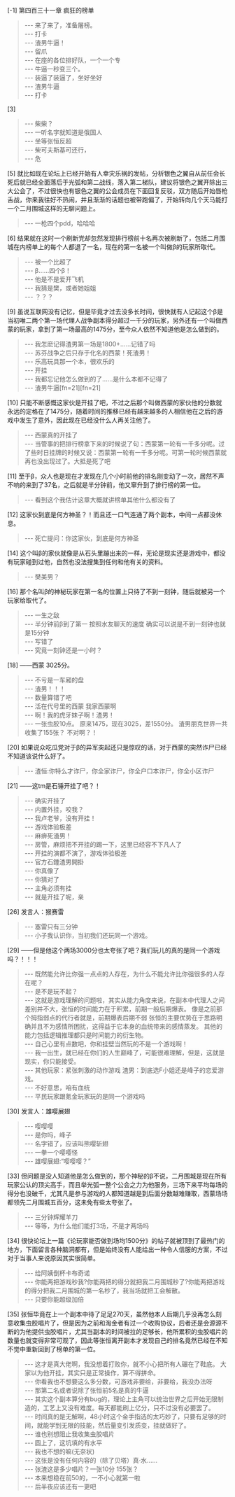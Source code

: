
[-1] 第四百三十一章 疯狂的榜单
>--- 来了来了，准备屠榜。<br>
>--- 打卡<br>
>--- 渣男牛逼！<br>
>--- 留爪<br>
>--- 在座的各位排好队，一个一个专<br>
>--- 牛逼一秒变三个。<br>
>--- 装逼了装逼了，坐好坐好<br>
>--- 渣男牛逼<br>
>--- 打卡<br>

[3] 
>--- 柴柴？<br>
>--- 一听名字就知道是俄国人<br>
>--- 坐等张恒反超<br>
>--- 柴可夫斯基可还行，<br>
>--- 危<br>

[5] 就比如现在论坛上已经开始有人幸灾乐祸的发帖，分析银色之翼自从前任会长死后就已经全面落后于光弧和第二战线，落入第二梯队，建议将银色之翼开除出三大公会了，不过很快也有银色之翼的公会成员在下面回复反驳，双方随后开始唇枪舌战，你来我往好不热闹，并且渐渐的话题也被带跑偏了，开始转向几个天马能打一个二月围城这样的无聊问题上。
>--- 一枪四个pdd，哈哈哈<br>

[6] 结果就在这时一个刷新党却忽然发现排行榜前十名再次被刷新了，包括二月围城在内榜单上的每个人都退了一名，现在的第一名被一个叫做β的玩家所取代。
>--- 被一个比超了<br>
>--- β……四个β！<br>
>--- 他是不是爱开飞机<br>
>--- 我猜是樊，或者她姐姐<br>
>--- ？？？<br>

[9] 虽说互联网没有记忆，但是毕竟才过去没多长时间，很快就有人记起这个β是当初唯二两个第一场代理人战争副本得分超过一千分的玩家，另外还有一个叫做西蒙的玩家，拿到了第一场最高的1475分，至今众人依然不知道他是怎么做到的。
>--- 我怎麽记得渣男第一场是1800+……记错了吗<br>
>--- 苏芬战争之后只存于化名的西蒙！死渣男！<br>
>--- 乐高玩具那一个本，很欢乐的<br>
>--- 开挂<br>
>--- 我都忘记他怎么做到的了……是什么本都不记得了<br>
>--- 渣男牛逼[fn=21][fn=21]<br>

[10] 只能不断感慨这家伙是开挂了吧，不过之后那个叫做西蒙的家伙他的分数就永远的定格在了1475分，随着时间的推移已经有越来越多的人相信他在之后的游戏中发生了意外，因此现在已经没什么人再关注他了。
>--- 西蒙真的开挂了<br>
>--- 当管事的把排行榜拿下来的时候说了句：西蒙第一轮有一千多分呢。过了些时日挂牌的时候又说：西蒙第一轮有一千多分呢。可第一轮时候西蒙就再也没出现过了。大抵是死了吧<br>

[11] 至于β，众人也是现在才发现在几个小时前他的排名刚变动了一次，居然不声不响的来到了37名，之后就是半分钟前，他又窜升到了排行榜的第一位。
>--- 看到这个我估计这章大概就讲榜单其他什么都没有了<br>

[12] 这家伙到底是何方神圣？！而且还一口气连通了两个副本，中间一点都没休息。
>--- 死亡提问：你这家伙，到底是何方神圣<br>

[14] 这个叫β的家伙就像是从石头里蹦出来的一样，无论是现实还是游戏中，都没有玩家碰到过他，自然也没法搜集到任何和他有关的资料。
>--- 樊美男？<br>

[16] 那个名叫β的神秘玩家在第一名的位置上只待了不到一刻钟，随后就被另一个玩家给取代了。
>--- 一生之敌<br>
>--- 半分钟前β到了第一  按照水友聊天的速度  确实可以说是不到一刻钟也就是15分钟<br>
>--- 写错了<br>
>--- 究竟一刻钟还是一小时？<br>

[18] ——西蒙 3025分。
>--- 不亏是一车厢的盘<br>
>--- 渣男！！！<br>
>--- 数量算错了吧<br>
>--- 活在代号里的西蒙   我家西蒙啊<br>
>--- 啊！我的虎牙妹子啊！渣男！<br>
>--- 一张虫胶10点。
原来1475，现在3025，差1550分。
渣男朋克世界一共收集了155张？
不对啊？！<br>

[20] 如果说众吃瓜党对于β的异军突起还只是惊叹的话，对于西蒙的突然诈尸已经不知道该说什么好了。
>--- 渣恒:你特么才诈尸，你全家诈尸，你全户口本诈尸，你全小区诈尸<br>

[21] ——这tm是石锤开挂了吧？！
>--- 确实开挂了<br>
>--- 内置外挂，咬我？<br>
>--- 我卢老爷，没有开挂！<br>
>--- 游戏体验极差<br>
>--- 麻痹死渣男！<br>
>--- 房管，麻烦把不开挂的踢一下，这里已经容不下凡人了<br>
>--- 开挂的演都不演了，游戏体验极差<br>
>--- 官方石錘渣男開掛<br>
>--- 你真像了<br>
>--- 你猜对了<br>
>--- 主角必须有挂<br>
>--- 就是开挂了呢，亲<br>

[26] 发言人：猴赛雷
>--- 塞雷只有三分钟<br>
>--- 小子我认识你，当初我们还玩同一个游戏。<br>

[29] ——但是他这个两场3000分也太夸张了吧？我们玩儿的真的是同一个游戏吗？！！！
>--- 既然能允许比你强一点点的人存在，为什么不能允许比你强很多的人存在呢？<br>
>--- 是不是玩不起？<br>
>--- 这就是游戏理解的问题啦，其实从能力角度来说，在副本中代理人之间差别并不大，张恒的时间能力在于积累，前期一般后期爆表。
像是之前那个拇指弱点的代行者就是，前期爆表后期不弱
张恒的主要优势在于思路明确并且不为感情所困扰，这得益于它本身的血统带来的感情蒸发。
其他的能力包括逻辑推理都只是时间能力的衍生物。<br>
>--- 自己心里有点数吧，你和挂壁当然玩的不是一个游戏啊！<br>
>--- 我一出生，就已经在你们的人生巅峰了，可能很难理解，但是，这就是现实，你只能接受。<br>
>--- 其他玩家：紧张刺激的动作游戏
渣男：到底选F小姐还是峰子的恋爱游戏。<br>
>--- 不好意思，咱有血统<br>
>--- 平民玩家跟氪金玩家玩的是同一个游戏吗<br>

[30] 发言人：雄嘤展翅
>--- 嘤嘤嘤<br>
>--- 是你吗，峰子<br>
>--- 名字错了，应该叫熊嘤斩翅<br>
>--- 一拳一个嘤嘤怪<br>
>--- 雄嘤展翅:“嘤嘤嘤？”<br>

[33] 但问题是没人知道他是怎么做到的，那个神秘的β不说，二月围城是现在所有玩家公认的顶尖高手，而且举光弧一整个公会之力为他服务，三场下来平均每场的得分也没破千，尤其凡是参与游戏的人都知道越是到后面分数越难赚取，西蒙场场都领先二月围城五百分，这未免有些太夸张了。
>--- 三分钟辉耀羊刀<br>
>--- 等等，为什么他们能打3场，不是才两场吗<br>

[34] 很快论坛上一篇《论玩家能否做到场均1500分》的帖子就被顶到了最热门的地方，下面留言各种脑洞都有，但是始终没有人能给出一种令人信服的方案，不过对于当事人来说原因其实很简单。
>--- 给阿姨倒杯卡布奇诺<br>
>--- 你能两把游戏秒我?你能两把的得分就把我二月围城秒了?你能两把游戏的得分把我二月围城的第一名秒了，我当场就把工会解散。<br>
>--- 只要你能超级加倍<br>

[35] 张恒毕竟在上一个副本中待了足足270天，虽然他本人后期几乎没再怎么刻意收集虫胶唱片了，但是因为之前和淘金者有过一个收购协议，后者还是会源源不断的为他提供虫胶唱片，尤其当副本的时间被拉的足够长，他所累积的虫胶唱片的数量也就变得非常可观了，因此等张恒离开副本才发现自己的排名竟然已经在不知不觉中重新回到了榜单的第一位。
>--- 这才是真大佬啊，我没想着打败你，就不小心把所有人碾在了鞋底。
大家以为他开挂，其实只是正常操作，算不得拼命。<br>
>--- 你看我也不想要这么多分数，可游戏非要给，非要给，我没办法呀<br>
>--- 那第二名或者说除了张恒前5名是真的牛逼<br>
>--- 其实这个副本算分有bug的，理论上主角可以统治世界之后开始无限制造的，工艺上又没有难度。每天都能刷上亿分，只不过没有必要罢了。<br>
>--- 时间真的是无解啊，48小时这个金手指选的太巧妙了，只要有足够的时间，就能学到无限的技能，然后量变引发质变，挂就做好了。<br>
>--- 谁也别想阻止我收集虫胶唱片<br>
>--- 圆上了，这坑填的有水平<br>
>--- 我也不想的嘛(无奈状)<br>
>--- 这张是没有任何内容的（除了贝塔）真·水......<br>
>--- 张渣这是多少唱片？一张10分 155张？<br>
>--- 本来想稳在前50的，一不小心就第一啦<br>
>--- 后半夜应该还有一更吧<br>
